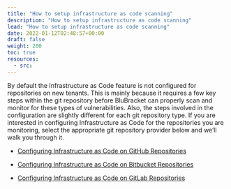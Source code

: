 ```yaml
---
title: "How to setup infrastructure as code scanning"
description: "How to setup infrastructure as code scanning"
lead: "How to setup infrastructure as code scanning"
date: 2022-01-12T02:48:57+00:00
draft: false
weight: 200
toc: true
resources:
  - src:
---
```


By default the Infrastructure as Code feature is not configured for repositories on new tenants.  This is mainly because it requires a few key steps within the git repository before BluBracket can properly scan and monitor for these types of vulnerabilities.  Also, the steps involved in the configuration are slightly different for each git repository type.  If you are interested in configuring Infrastructure as Code for the repositories you are monitoring, select the appropriate git repository provider below and we’ll walk you through it.

* [Configuring Infrastructure as Code on GitHub Repositories](/how-to/infrastructure-scanning/github/)

* [Configuring Infrastructure as Code on Bitbucket Repositories](/how-to/infrastructure-scanning/bitbucket/)

* [Configuring Infrastructure as Code on GitLab Repositories](/how-to/infrastructure-scanning/gitlab/)
